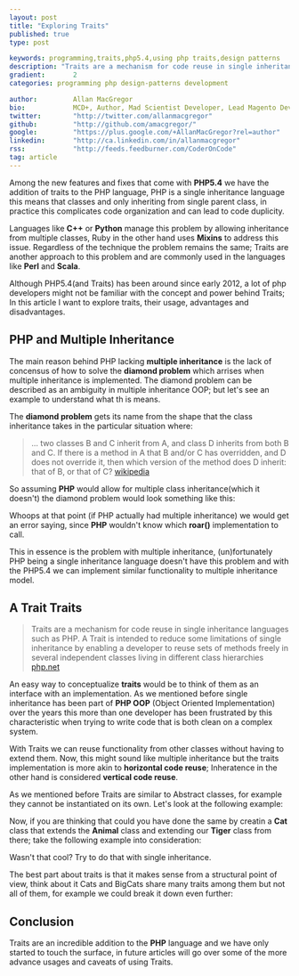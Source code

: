 ```yaml
---
layout: post
title: "Exploring Traits"
published: true
type: post

keywords: programming,traits,php5.4,using php traits,design patterns
description: "Traits are a mechanism for code reuse in single inheritance languages such as PHP. A Trait is intended to reduce some limitations of single inheritance by enabling a developer to reuse sets of methods freely in several independent classes living in different class hierarchies. The semantics of the combination of Traits and classes is defined in a way which reduces complexity, and avoids the typical problems associated with multiple inheritance and Mixins."
gradient: 		2
categories: programming php design-patterns development

author: 		Allan MacGregor
bio: 			MCD+, Author, Mad Scientist Developer, Lead Magento Developer @demacmedia.
twitter: 		"http://twitter.com/allanmacgregor"
github: 		"http://github.com/amacgregor/"
google: 		"https://plus.google.com/+AllanMacGregor?rel=author"
linkedin: 		"http://ca.linkedin.com/in/allanmacgregor"
rss: 			"http://feeds.feedburner.com/CoderOnCode"
tag: article
---
```



Among the new features and fixes that come with **PHP5.4** we have the addition of traits to the PHP language, PHP is a single inheritance language this means that classes and only inheriting from single parent class, in practice this complicates code organization and can lead to code duplicity.

Languages like **C++** or **Python** manage this problem by allowing inheritance from multiple classes, Ruby in the other hand uses **Mixins** to address this issue. Regardless of the technique the problem remains the same; Traits are another approach to this problem and are commonly used in the languages like **Perl** and **Scala**.



Although PHP5.4(and Traits) has been around since early 2012, a lot of php developers might not be familiar with the concept and power behind Traits; In this article I want to explore traits, their usage, advantages and disadvantages.

## PHP and Multiple Inheritance

The main reason behind PHP lacking **multiple inheritance** is the lack of concensus of how to solve the **diamond problem** which arrises when multiple inheritance is implemented. The diamond problem can be described as an ambiguity in multiple inheritance OOP; but let's see an example to understand what th is means.

The **diamond problem** gets its name from the shape that the class inheritance takes in the particular situation where:

> ... two classes B and C inherit from A, and class D inherits from both B and C. If there is a method in A that B and/or C has overridden, and D does not override it, then which version of the method does D inherit: that of B, or that of C? [wikipedia](http://en.wikipedia.org/wiki/Multiple_inheritance#The_diamond_problem)

So assuming **PHP** would allow for multiple class inheritance(which it doesn't) the diamond problem would look something like this:

<script src="https://gist.github.com/amacgregor/9456741.js"></script>

Whoops at that point (if PHP actually had multiple inheritance) we would get an error saying, since **PHP** wouldn't know which **roar()** implementation to call.

This in essence is the problem with multiple inheritance, (un)fortunately PHP being a single inheritance language doesn't have this problem and with the PHP5.4 we can implement similar functionality to multiple inheritance model.

## A Trait Traits

> Traits are a mechanism for code reuse in single inheritance languages such as PHP. A Trait is intended to reduce some limitations of single inheritance by enabling a developer to reuse sets of methods freely in several independent classes living in different class hierarchies [php.net](php.net/traits)

An easy way to conceptualize **traits** would be to think of them as an interface with an implementation. As we mentioned before single inheritance has been part of **PHP OOP** (Object Oriented Implementation) over the years this more than one developer has been frustrated by this characteristic when trying to write code that is both clean on a complex system.

With Traits we can reuse functionality from other classes without having to extend them. Now, this might sound like multiple inheritance but the traits implementation is more akin to **horizontal code reuse**; Inheratence in the other hand is considered **vertical code reuse**.

As we mentioned before Traits are similar to Abstract classes, for example they cannot be instantiated on its own. Let's look at the following example:

<script src="https://gist.github.com/amacgregor/9573105.js"></script>

Now, if you are thinking that could you have done the same by creatin a **Cat** class that extends the **Animal** class and extending our **Tiger** class from there; take the following example into consideration:

<script src="https://gist.github.com/amacgregor/9573275.js"></script>

Wasn't that cool? Try to do that with single inheritance.

The best part about traits is that it makes sense from a structural point of view, think about it Cats and BigCats share many traits among them but not all of them, for example we could break it down even further:

<script src="https://gist.github.com/amacgregor/9573439.js"></script>

## Conclusion

Traits are an incredible addition to the **PHP** language and we have only started to touch the surface, in future articles will go over some of the more advance usages and caveats of using Traits.
